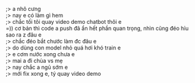;> a nhô cưng<br>
;> nay e có làm gì hem<br>
;> chắc tối tôi quay video demo chatbot thôi e<br>
=)) cơ bản thì code a push đã ẩn hết phần quan trọng, nhìn cũng đéo hỉu sao ra z đâu e<br>
;> chắc đéo bắt chước làm đc đâu e<br>
;> do dùng con model nhỏ quá hơi khó train e<br>
;> e cơm nước xong chưa e<br>
;> mai a đi chùa vs mẹ<br>
;> nay chắc a ngủ sớm e<br>
;> mới fix xong e, tý quay video demo
